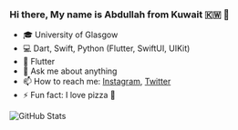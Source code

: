

### Hi there, My name is Abdullah from Kuwait 🇰🇼 👋

- 🎓 University of Glasgow
- 💻 Dart, Swift, Python (Flutter, SwiftUI, UIKit)
- 💙 Flutter
- 💬 Ask me about anything
- 📫 How to reach me: [Instagram](https://www.instagram.com/a_almunaikh/), [Twitter](https://twitter.com/a_munaikh)
- ⚡️ Fun fact: I love pizza 🍕 


<!-- [![Top Langs](https://github-readme-stats.vercel.app/api/top-langs/?username=munaikh&layout=compact)](https://github.com/anuraghazra/github-readme-stats) -->
<!-- ![GitHub Stats](https://github-readme-stats.vercel.app/api?username=munaikh&count_private=true&theme=blueberry&show_icons=true) -->
<!-- [![GitHub Streak](http://github-readme-streak-stats.herokuapp.com?user=munaikh&theme=blueberry)](https://git.io/streak-stats) -->
![GitHub Stats](https://github-readme-stats.vercel.app/api?username=munaikh&count_private=true&show_icons=true)
